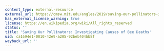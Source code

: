 ```yaml
---
content_type: external-resource
external_url: https://cmsw.mit.edu/angles/2019/saving-our-pollinators-investigating-causes-of-bee-deaths/
has_external_license_warning: true
license: https://en.wikipedia.org/wiki/All_rights_reserved
status: ''
title: 'Saving Our Pollinators: Investigating Causes of Bee Deaths'
uid: ca1694e1-0010-42e9-a205-92beb404bb8f
wayback_url: ''
---
```

